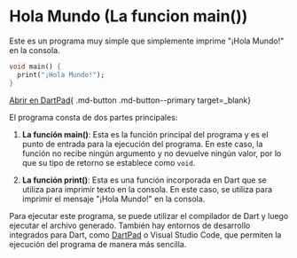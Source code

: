 # Hola Mundo (La funcion main())

Este es un programa muy simple que simplemente imprime "¡Hola Mundo!" en la consola.

``` dart
void main() {
  print("¡Hola Mundo!");
}
```

[Abrir en DartPad](https://dartpad.dev/?id=293dbdf3681d6ce9619e56fd96bd551f){ .md-button .md-button--primary target=_blank}

El programa consta de dos partes principales:

1. **La función main()**: Esta es la función principal del programa y es el punto de entrada para la ejecución del programa. En este caso, la función no recibe ningún argumento y no devuelve ningún valor, por lo que su tipo de retorno se establece como `void`.

2. **La función print()**: Esta es una función incorporada en Dart que se utiliza para imprimir texto en la consola. En este caso, se utiliza para imprimir el mensaje "¡Hola Mundo!" en la consola.

Para ejecutar este programa, se puede utilizar el compilador de Dart y luego ejecutar el archivo generado. También hay entornos de desarrollo integrados para Dart, como [DartPad](dartpad.md) o Visual Studio Code, que permiten la ejecución del programa de manera más sencilla.
